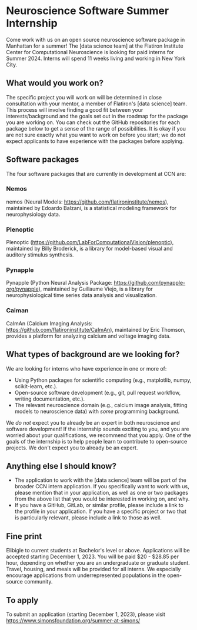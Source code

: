 # Neuroscience Software Summer Internship

Come work with us on an open source neuroscience software package in Manhattan for a summer! The [data science team] at the Flatiron Institute Center for Computational Neuroscience is looking for paid interns for Summer 2024. Interns will spend 11 weeks living and working in New York City.

## What would you work on?
The specific project you will work on will be determined in close consultation with your mentor, a member of Flatiron's [data science] team. This process will involve finding a good fit between your interests/background and the goals set out in the roadmap for the package you are working on. You can check out the GitHub repositories for each package below to get a sense of the range of possibilities. It is okay if you are not sure exactly what you want to work on before you start; we do not expect applicants to have experience with the packages before applying. 

## Software packages
The four software packages that are currently in development at CCN are: 

### Nemos
nemos (Neural Models: https://github.com/flatironinstitute/nemos), maintained by Edoardo Balzani, is a statistical modeling framework for neurophysiology data. 

### Plenoptic
Plenoptic (https://github.com/LabForComputationalVision/plenoptic), maintained by Billy Broderick, is a library for model-based visual and auditory stimulus synthesis. 

### Pynapple
Pynapple (Python Neural Analysis Package: https://github.com/pynapple-org/pynapple), maintained by Guillaume Viejo, is a library for neurophysiological time series data analysis and visualization. 

### Caiman
CaImAn (Calcium Imaging Analysis: https://github.com/flatironinstitute/CaImAn), maintained by Eric Thomson, provides a platform for analyzing calcium and voltage imaging data. 

## What types of background are we looking for?
We are looking for interns who have experience in one or more of: 

- Using Python packages for scientific computing (e.g., matplotlib, numpy, scikit-learn, etc.).
- Open-source software development (e.g., git, pull request workflow, writing documentation, etc.).
- The relevant neuroscience domain (e.g., calcium image analysis, fitting models to neuroscience data) with *some* programming background.

We *do not* expect you to already be an expert in both neuroscience and software development! If the internship sounds exciting to you, and you are worried about your qualifications, we recommend that you apply. One of the goals of the internship is to help people learn to contribute to open-source projects. We don't expect you to already be an expert. 

## Anything else I should know?
- The application to work with the [data science] team will be part of the broader CCN intern application. If you specifically want to work with us, please mention that in your application, as well as one or two packages from the above list that you would be interested in working on, and why.
- If you have a GitHub, GitLab, or similar profile, please include a link to the profile in your application. If you have a specific project or two that is particularly relevant, please include a link to those as well.

## Fine print
Elibigle to current students at Bachelor's level or above. Applications will be accepted starting December 1, 2023. You will be paid $20 - $28.85 per hour, depending on whether you are an undergraduate or graduate student. Travel, housing, and meals will be provided for all interns. We especially encourage applications from underrepresented populations in the open-source community. 

## To apply
To submit an application (starting December 1, 2023), please visit https://www.simonsfoundation.org/summer-at-simons/
